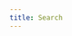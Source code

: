 ```yaml
---
title: Search
---
```


<script type="text/javascript" src="/js/jquery.ba-hashchange.min.js"></script>
<script type="text/javascript" src="/js/jquery.swiftype.search.js"></script>

<div id="search-results"></div>

<script type="text/javascript">
  (function() {
    function getParameterByName(name) {
      name = name.replace(/[\[]/, "\\[").replace(/[\]]/, "\\]");
      var regex = new RegExp("[\\?&]" + name + "=([^&#]*)");
      var results = regex.exec(location.search);

      return results == null ? "" : decodeURIComponent(results[1].replace(/\+/g, " "));
    }

    var query = getParameterByName('q');

    $('#search-input').val(query);

    $('#search-input').swiftypeSearch({
      resultContainingElement: '#search-results',
      engineKey: 'gsLKKoQYUiLHFk6x8EXU'
    });

    $('#search-input').submit();

    $('#search-input').on('input', function() {
      $('#search-input').submit();
    });
  })()
</script>
